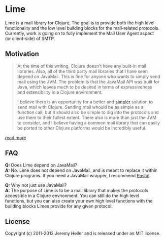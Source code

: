 # Lime

Lime is a mail library for Clojure. The goal is to provide both the high level functionality and the low level building blocks for the mail-related protocols. Currently, work is going on to fully implement the Mail User Agent aspect (or client-side) of SMTP.

## Motivation

> At the time of this writing, Clojure doesn't have any built-in mail libraries. Also, all of the third party mail libraries that I have seen depend on JavaMail. This is fine for anyone who wants to simply send mail using the JVM. The problem is that the JavaMail API was built for Java, which leaves much to be desired in terms of expressiveness and extensibility in a Clojure environment.
>
>  I believe there is an opportunity for a better and [simpler](http://www.infoq.com/presentations/Simple-Made-Easy) solution to send mail with Clojure. Sending mail whould be as simple as a function call, but it should also be simple to dig into the protocols and use them to their fullest extent. There also is more than just the JVM to consider, and I believe having a common mail library that can easily be ported to other Clojure platforms would be incredibly useful.

[read more](http://abitofclojure.com/)

## FAQ

**Q:** Does Lime depend on JavaMail?  
**A:** No. Lime does not depend on JavaMail, and is meant to replace it within Clojure programs. If you need a JavaMail wrapper, I recommend [Postal](https://github.com/drewr/postal).

**Q:** Why not just use JavaMail?  
**A:** The purpose of Lime is to be a mail library that makes the protocols accessible in a Clojure environment. You can still do the high level functions, but you can also create your own high level functions with the building blocks Limes provide for any given protocol.

## License

Copyright (c) 2011-2012 Jeremy Heiler and is released under an MIT license.